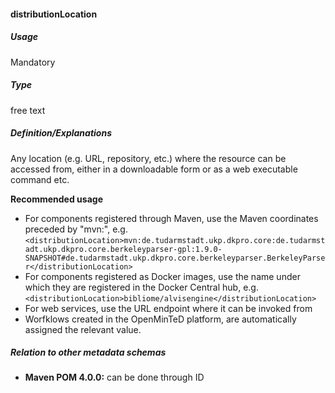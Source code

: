 #### distributionLocation

##### Usage

Mandatory

##### Type

free text

##### Definition/Explanations

Any location \(e.g. URL, repository, etc.\) where the resource can be accessed from, either in a downloadable form or as a web executable command etc.

**Recommended usage**

* For components registered through Maven, use the Maven coordinates preceded by "mvn:", e.g. `<distributionLocation>mvn:de.tudarmstadt.ukp.dkpro.core:de.tudarmstadt.ukp.dkpro.core.berkeleyparser-gpl:1.9.0-SNAPSHOT#de.tudarmstadt.ukp.dkpro.core.berkeleyparser.BerkeleyParser</distributionLocation>`
* For components registered as Docker images, use the name under which they are registered in the Docker Central hub, e.g. `<distributionLocation>bibliome/alvisengine</distributionLocation>`
* For web services, use the URL endpoint where it can be invoked from
* Worfklows created in the OpenMinTeD platform, are automatically assigned the relevant value.

##### Relation to other metadata schemas

* **Maven POM 4.0.0:** can be done through ID



